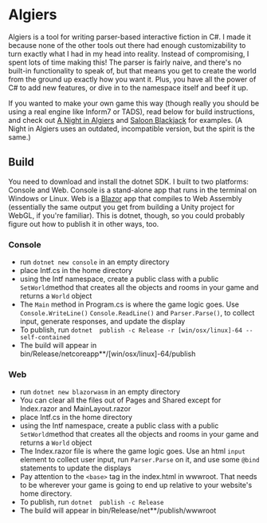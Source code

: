 # Algiers
Algiers is a tool for writing parser-based interactive fiction in C#. I made it because none of the other tools out there had enough customizability to turn exactly what I had in my head into reality. Instead of compromising, I spent lots of time making this! The parser is fairly naive, and there's no built-in functionality to speak of, but that means you get to create the world from the ground up exactly how you want it. Plus, you have all the power of C# to add new features, or dive in to the namespace itself and beef it up. 

If you wanted to make your own game this way (though really you should be using a real engine like Inform7 or TADS), read below for build instructions, and check out [A Night in Algiers](https://github.com/eliwaksbaum/a-night-in-algiers) and [Saloon Blackjack](https://github.com/eliwaksbaum/saloon-blackjack) for examples. (A Night in Algiers uses an outdated, incompatible version, but the spirit is the same.)

## Build
You need to download and install the dotnet SDK. I built to two platforms: Console and Web. Console is a stand-alone app that runs in the terminal on Windows or Linux. Web is a [Blazor](https://dotnet.microsoft.com/apps/aspnet/web-apps/blazor) app that compiles to Web Assembly (essentially the same output you get from building a Unity project for WebGL, if you're familiar). This is dotnet, though, so you could probably figure out how to publish it in other ways, too.
### Console
- run `dotnet new console` in an empty directory
- place Intf.cs in the home directory
- using the Intf namespace, create a public class with a public `SetWorld`method that creates all the objects and rooms in your game and returns a `World` object
- The `Main` method in Program.cs is where the game logic goes. Use  `Console.WriteLine()` `Console.ReadLine()` and `Parser.Parse()`, to collect input, generate responses, and update the display
- To publish, run `dotnet  publish -c Release -r [win/osx/linux]-64 --self-contained`
- The build will appear in bin/Release/netcoreapp**/[win/osx/linux]-64/publish
### Web
- run `dotnet new blazorwasm` in an empty directory
- You can clear all the files out of Pages and Shared except for Index.razor and MainLayout.razor
- place Intf.cs in the home directory
- using the Intf namespace, create a public class with a public `SetWorld`method that creates all the objects and rooms in your game and returns a `World` object
- The Index.razor file is where the game logic goes. Use an html `input` element to collect user input, run `Parser.Parse` on it, and use some `@bind` statements to update the displays
- Pay attention to the `<base>` tag in the index.html in wwwroot. That needs to be wherever your game is going to end up relative to your website's home directory.
- To publish, run `dotnet  publish -c Release`
- The build will appear in bin/Release/net**/publish/wwwroot 

